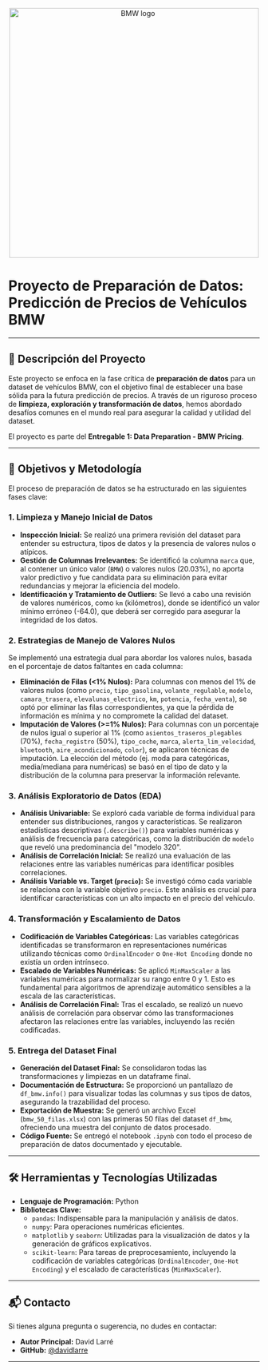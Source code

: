 <p align="center">
  <img src="https://i.ebayimg.com/images/g/wSgAAOSw7D1mc-v3/s-l1200.jpg" alt="BMW logo" width="500"/>
</p>

# Proyecto de Preparación de Datos: Predicción de Precios de Vehículos BMW

---

## 🚀 Descripción del Proyecto

Este proyecto se enfoca en la fase crítica de **preparación de datos** para un dataset de vehículos BMW, con el objetivo final de establecer una base sólida para la futura predicción de precios. A través de un riguroso proceso de **limpieza, exploración y transformación de datos**, hemos abordado desafíos comunes en el mundo real para asegurar la calidad y utilidad del dataset.

El proyecto es parte del **Entregable 1: Data Preparation - BMW Pricing**.

---

## 🎯 Objetivos y Metodología

El proceso de preparación de datos se ha estructurado en las siguientes fases clave:

### 1. Limpieza y Manejo Inicial de Datos
* **Inspección Inicial:** Se realizó una primera revisión del dataset para entender su estructura, tipos de datos y la presencia de valores nulos o atípicos.
* **Gestión de Columnas Irrelevantes:** Se identificó la columna `marca` que, al contener un único valor (`BMW`) o valores nulos (20.03%), no aporta valor predictivo y fue candidata para su eliminación para evitar redundancias y mejorar la eficiencia del modelo.
* **Identificación y Tratamiento de Outliers:** Se llevó a cabo una revisión de valores numéricos, como `km` (kilómetros), donde se identificó un valor mínimo erróneo (-64.0), que deberá ser corregido para asegurar la integridad de los datos.

### 2. Estrategias de Manejo de Valores Nulos

Se implementó una estrategia dual para abordar los valores nulos, basada en el porcentaje de datos faltantes en cada columna:

* **Eliminación de Filas (<1% Nulos):** Para columnas con menos del 1% de valores nulos (como `precio`, `tipo_gasolina`, `volante_regulable`, `modelo`, `camara_trasera`, `elevalunas_electrico`, `km`, `potencia`, `fecha_venta`), se optó por eliminar las filas correspondientes, ya que la pérdida de información es mínima y no compromete la calidad del dataset.
* **Imputación de Valores (>=1% Nulos):** Para columnas con un porcentaje de nulos igual o superior al 1% (como `asientos_traseros_plegables` (70%), `fecha_registro` (50%), `tipo_coche`, `marca`, `alerta_lim_velocidad`, `bluetooth`, `aire_acondicionado`, `color`), se aplicaron técnicas de imputación. La elección del método (ej. moda para categóricas, media/mediana para numéricas) se basó en el tipo de dato y la distribución de la columna para preservar la información relevante. 

### 3. Análisis Exploratorio de Datos (EDA)

* **Análisis Univariable:** Se exploró cada variable de forma individual para entender sus distribuciones, rangos y características. Se realizaron estadísticas descriptivas (`.describe()`) para variables numéricas y análisis de frecuencia para categóricas, como la distribución de `modelo` que reveló una predominancia del "modelo 320".
* **Análisis de Correlación Inicial:** Se realizó una evaluación de las relaciones entre las variables numéricas para identificar posibles correlaciones.
* **Análisis Variable vs. Target (`precio`):** Se investigó cómo cada variable se relaciona con la variable objetivo `precio`. Este análisis es crucial para identificar características con un alto impacto en el precio del vehículo.

### 4. Transformación y Escalamiento de Datos

* **Codificación de Variables Categóricas:** Las variables categóricas identificadas se transformaron en representaciones numéricas utilizando técnicas como `OrdinalEncoder` o `One-Hot Encoding` donde no existía un orden intrínseco. 
* **Escalado de Variables Numéricas:** Se aplicó `MinMaxScaler` a las variables numéricas para normalizar su rango entre 0 y 1. Esto es fundamental para algoritmos de aprendizaje automático sensibles a la escala de las características.
* **Análisis de Correlación Final:** Tras el escalado, se realizó un nuevo análisis de correlación para observar cómo las transformaciones afectaron las relaciones entre las variables, incluyendo las recién codificadas.

### 5. Entrega del Dataset Final

* **Generación del Dataset Final:** Se consolidaron todas las transformaciones y limpiezas en un dataframe final.
* **Documentación de Estructura:** Se proporcionó un pantallazo de `df_bmw.info()` para visualizar todas las columnas y sus tipos de datos, asegurando la trazabilidad del proceso.
* **Exportación de Muestra:** Se generó un archivo Excel (`bmw_50_filas.xlsx`) con las primeras 50 filas del dataset `df_bmw`, ofreciendo una muestra del conjunto de datos procesado.
* **Código Fuente:** Se entregó el notebook `.ipynb` con todo el proceso de preparación de datos documentado y ejecutable.

---

## 🛠 Herramientas y Tecnologías Utilizadas

* **Lenguaje de Programación:** Python
* **Bibliotecas Clave:**
    * `pandas`: Indispensable para la manipulación y análisis de datos.
    * `numpy`: Para operaciones numéricas eficientes.
    * `matplotlib` y `seaborn`: Utilizadas para la visualización de datos y la generación de gráficos explicativos.
    * `scikit-learn`: Para tareas de preprocesamiento, incluyendo la codificación de variables categóricas (`OrdinalEncoder`, `One-Hot Encoding`) y el escalado de características (`MinMaxScaler`).

---

## 📬 Contacto

Si tienes alguna pregunta o sugerencia, no dudes en contactar:

* **Autor Principal:** David Larré
* **GitHub:** [@davidlarre](https://github.com/davidlarre)

---

